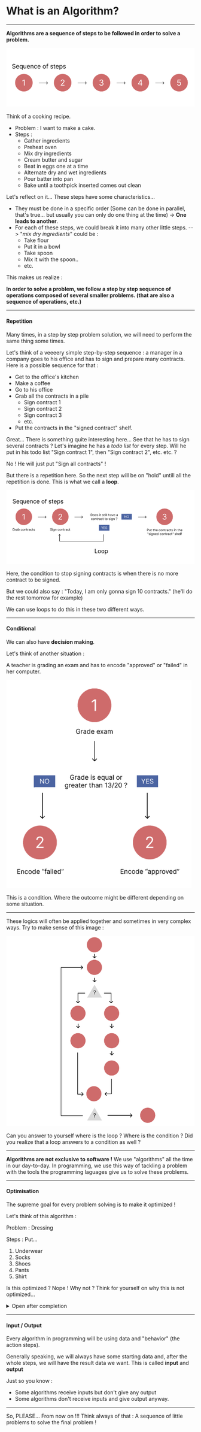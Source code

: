 # What is an Algorithm?

---

**Algorithms are a sequence of steps to be followed in order to solve a problem.**

![alt text](image-1.png)

Think of a cooking recipe.

- Problem : I want to make a cake.
- Steps :
  - Gather ingredients
  - Preheat oven
  - Mix dry ingredients
  - Cream butter and sugar
  - Beat in eggs one at a time
  - Alternate dry and wet ingredients
  - Pour batter into pan
  - Bake until a toothpick inserted comes out clean

Let's reflect on it...
These steps have some characteristics...

- They must be done in a specific order (Some can be done in parallel, that's true... but usually you can only do one thing at the time) &rarr; **One leads to another**.
- For each of these steps, we could break it into many other little steps. --> "_mix dry ingredients_" could be :
  - Take flour
  - Put it in a bowl
  - Take spoon
  - Mix it with the spoon..
  - etc.

This makes us realize :

**In order to solve a problem, we follow a step by step sequence of operations composed of several smaller problems. (that are also a sequence of operations, etc.)**

---

#### Repetition

Many times, in a step by step problem solution, we will need to perform the same thing some times.

Let's think of a veeeery simple step-by-step sequence : a manager in a company goes to his office and has to sign and prepare many contracts. Here is a possible sequence for that :

- Get to the office's kitchen
- Make a coffee
- Go to his office
- Grab all the contracts in a pile
  - Sign contract 1
  - Sign contract 2
  - Sign contract 3
  - etc.
- Put the contracts in the "signed contract" shelf.

Great... There is something quite interesting here... See that he has to sign several contracts ? Let's imagine he has a _todo list_ for every step. Will he put in his todo list "Sign contract 1", then "Sign contract 2", etc. etc. ?

No ! He will just put "Sign all contracts" !

But there is a repetition here. So the next step will be on "hold" untill all the repetition is done. This is what we call a **loop**.

![alt text](image.png)

Here, the condition to stop signing contracts is when there is no more contract to be signed.

But we could also say : "Today, I am only gonna sign 10 contracts." (he'll do the rest tomorrow for example)

We can use loops to do this in these two different ways.

---

#### Conditional

We can also have **decision making**.

Let's think of another situation :

A teacher is grading an exam and has to encode "approved" or "failed" in her computer.

![alt text](image-3.png)

This is a condition. Where the outcome might be different depending on some situation.

---

These logics will often be applied together and sometimes in very complex ways. Try to make sense of this image :

![alt text](image-4.png)

Can you answer to yourself where is the loop ? Where is the condition ? Did you realize that a loop answers to a condition as well ?

---

**Algorithms are not exclusive to software !** We use "algorithms" all the time in our day-to-day. In programming, we use this way of tackling a problem with the tools the programming laguages give us to solve these problems.

---

#### Optimisation

The supreme goal for every problem solving is to make it optimized !

Let's think of this algorithm :

Problem : Dressing

Steps : Put...

1. Underwear
2. Socks
3. Shoes
4. Pants
5. Shirt

Is this optimized ? Nope ! Why not ? Think for yourself on why this is not optimized...

<details>
<summary>Open after completion</summary>
The answer is very simple : It will work, yes (The person will be dressed at the end). But dressing pants after putting the shoes is not really smooth, is it ? It works, but it's not optimal.

**The sequence order matters !**

</details>

---

#### Input / Output

Every algorithm in programming will be using data and "behavior" (the action steps).

Generally speaking, we will always have some starting data and, after the whole steps, we will have the result data we want. This is called **input** and **output**

Just so you know :

- Some algorithms receive inputs but don't give any output
- Some algorithms don't receive inputs and give output anyway.

---

So, PLEASE... From now on !!! Think always of that : A sequence of little problems to solve the final problem !
